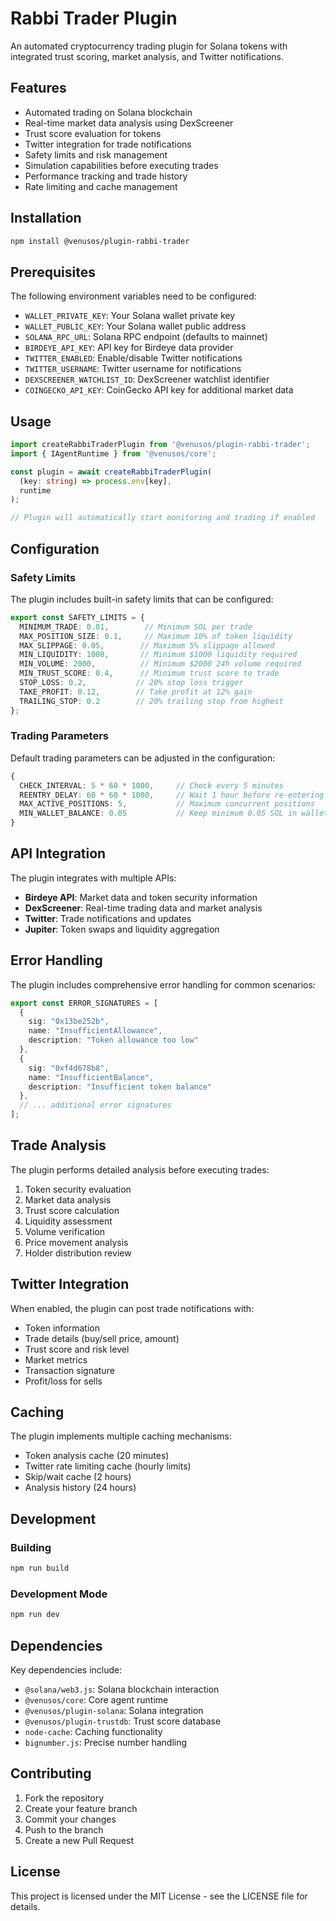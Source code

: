 # Rabbi Trader Plugin

An automated cryptocurrency trading plugin for Solana tokens with integrated trust scoring, market analysis, and Twitter notifications.

## Features

- Automated trading on Solana blockchain
- Real-time market data analysis using DexScreener
- Trust score evaluation for tokens
- Twitter integration for trade notifications
- Safety limits and risk management
- Simulation capabilities before executing trades
- Performance tracking and trade history
- Rate limiting and cache management

## Installation

```bash
npm install @venusos/plugin-rabbi-trader
```

## Prerequisites

The following environment variables need to be configured:

- `WALLET_PRIVATE_KEY`: Your Solana wallet private key
- `WALLET_PUBLIC_KEY`: Your Solana wallet public address
- `SOLANA_RPC_URL`: Solana RPC endpoint (defaults to mainnet)
- `BIRDEYE_API_KEY`: API key for Birdeye data provider
- `TWITTER_ENABLED`: Enable/disable Twitter notifications
- `TWITTER_USERNAME`: Twitter username for notifications
- `DEXSCREENER_WATCHLIST_ID`: DexScreener watchlist identifier
- `COINGECKO_API_KEY`: CoinGecko API key for additional market data

## Usage

```typescript
import createRabbiTraderPlugin from '@venusos/plugin-rabbi-trader';
import { IAgentRuntime } from '@venusos/core';

const plugin = await createRabbiTraderPlugin(
  (key: string) => process.env[key],
  runtime
);

// Plugin will automatically start monitoring and trading if enabled
```

## Configuration

### Safety Limits

The plugin includes built-in safety limits that can be configured:

```typescript
export const SAFETY_LIMITS = {
  MINIMUM_TRADE: 0.01,        // Minimum SOL per trade
  MAX_POSITION_SIZE: 0.1,     // Maximum 10% of token liquidity
  MAX_SLIPPAGE: 0.05,        // Maximum 5% slippage allowed
  MIN_LIQUIDITY: 1000,       // Minimum $1000 liquidity required
  MIN_VOLUME: 2000,          // Minimum $2000 24h volume required
  MIN_TRUST_SCORE: 0.4,      // Minimum trust score to trade
  STOP_LOSS: 0.2,           // 20% stop loss trigger
  TAKE_PROFIT: 0.12,        // Take profit at 12% gain
  TRAILING_STOP: 0.2        // 20% trailing stop from highest
};
```

### Trading Parameters

Default trading parameters can be adjusted in the configuration:

```typescript
{
  CHECK_INTERVAL: 5 * 60 * 1000,     // Check every 5 minutes
  REENTRY_DELAY: 60 * 60 * 1000,     // Wait 1 hour before re-entering
  MAX_ACTIVE_POSITIONS: 5,           // Maximum concurrent positions
  MIN_WALLET_BALANCE: 0.05           // Keep minimum 0.05 SOL in wallet
}
```

## API Integration

The plugin integrates with multiple APIs:

- **Birdeye API**: Market data and token security information
- **DexScreener**: Real-time trading data and market analysis
- **Twitter**: Trade notifications and updates
- **Jupiter**: Token swaps and liquidity aggregation

## Error Handling

The plugin includes comprehensive error handling for common scenarios:

```typescript
export const ERROR_SIGNATURES = [
  {
    sig: "0x13be252b",
    name: "InsufficientAllowance",
    description: "Token allowance too low"
  },
  {
    sig: "0xf4d678b8",
    name: "InsufficientBalance",
    description: "Insufficient token balance"
  },
  // ... additional error signatures
];
```

## Trade Analysis

The plugin performs detailed analysis before executing trades:

1. Token security evaluation
2. Market data analysis
3. Trust score calculation
4. Liquidity assessment
5. Volume verification
6. Price movement analysis
7. Holder distribution review

## Twitter Integration

When enabled, the plugin can post trade notifications with:

- Token information
- Trade details (buy/sell price, amount)
- Trust score and risk level
- Market metrics
- Transaction signature
- Profit/loss for sells

## Caching

The plugin implements multiple caching mechanisms:

- Token analysis cache (20 minutes)
- Twitter rate limiting cache (hourly limits)
- Skip/wait cache (2 hours)
- Analysis history (24 hours)

## Development

### Building

```bash
npm run build
```

### Development Mode

```bash
npm run dev
```

## Dependencies

Key dependencies include:

- `@solana/web3.js`: Solana blockchain interaction
- `@venusos/core`: Core agent runtime
- `@venusos/plugin-solana`: Solana integration
- `@venusos/plugin-trustdb`: Trust score database
- `node-cache`: Caching functionality
- `bignumber.js`: Precise number handling

## Contributing

1. Fork the repository
2. Create your feature branch
3. Commit your changes
4. Push to the branch
5. Create a new Pull Request

## License

This project is licensed under the MIT License - see the LICENSE file for details.
